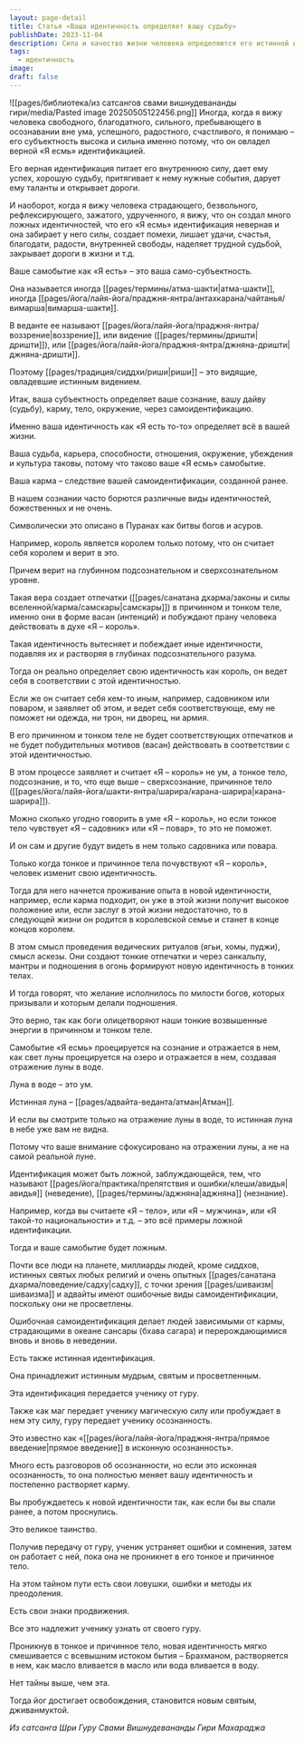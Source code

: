 ```yaml
---
layout: page-detail
title: Статья «Ваша идентичность определяет вашу судьбу»
publishDate: 2023-11-04
description: Сила и качество жизни человека определяются его истинной или ложной самоидентификацией «Я есмь» – верная идентичность питает успех, а ложная приводит к страданиям и зависимости от кармы. Истинная идентификация передается от гуру через прямое введение в осознанность, что постепенно растворяет карму и ведет к освобождению.
tags:
  - идентичность
image: 
draft: false
---
```

![[pages/библиотека/из сатсангов свами вишнудевананды гири/media/Pasted image 20250505122456.png]]
Иногда, когда я вижу человека свободного, благодатного, сильного, пребывающего в осознавании вне ума, успешного, радостного, счастливого, я понимаю – его субъектность высока и сильна именно потому, что он овладел верной «Я есмь» идентификацией.

 Его верная идентификация питает его внутреннюю силу, дает ему успех, хорошую судьбу, притягивает к нему нужные события, дарует ему таланты и открывает дороги.

 И наоборот, когда я вижу человека страдающего, безвольного, рефлексирующего, зажатого, удрученного, я вижу, что он создал много ложных идентичностей, что его «Я есмь» идентификация неверная и она забирает у него силы, создает помехи, лишает удачи, счастья, благодати, радости, внутренней свободы, наделяет трудной судьбой, закрывает дороги в жизни и т.д.

 Ваше самобытие как «Я есть» – это ваша само-субъектность.

 Она называется иногда [[pages/термины/атма-шакти|атма-шакти]], иногда [[pages/йога/лайя-йога/праджня-янтра/антахкарана/чайтанья/вимарша|вимарша-шакти]].

 В веданте ее называют [[pages/йога/лайя-йога/праджня-янтра/воззрение|воззрение]], или видение ([[pages/термины/дришти|дришти]]), или [[pages/йога/лайя-йога/праджня-янтра/джняна-дришти|джняна-дришти]].

 Поэтому [[pages/традиция/сиддхи/риши|риши]] – это видящие, овладевшие истинным видением.

 Итак, ваша субъектность определяет ваше сознание, вашу дайву (судьбу), карму, тело, окружение, через самоидентификацию.

 Именно ваша идентичность как «Я есть то-то» определяет всё в вашей жизни.

 Ваша судьба, карьера, способности, отношения, окружение, убеждения и культура таковы, потому что таково ваше «Я есмь» самобытие.

 Ваша карма – следствие вашей самоидентификации, созданной ранее.

 В нашем сознании часто борются различные виды идентичностей, божественных и не очень.

 Символически это описано в Пуранах как битвы богов и асуров.

 Например, король является королем только потому, что он считает себя королем и верит в это. 

 Причем верит на глубинном подсознательном и сверхсознательном уровне.

 Такая вера создает отпечатки ([[pages/санатана дхарма/законы и силы вселенной/карма/самскары|самскары]]) в причинном и тонком теле, именно они в форме васан (интенций) и побуждают прану человека действовать в духе «Я – король».

 Такая идентичность вытесняет и побеждает иные идентичности, подавляя их и растворяя в глубинах подсознательного разума.

 Тогда он реально определяет свою идентичность как король, он ведет себя в соответствии с этой идентичностью.

 Если же он считает себя кем-то иным, например, садовником или поваром, и заявляет об этом, и ведет себя соответствующе, ему не поможет ни одежда, ни трон, ни дворец, ни армия.

 В его причинном и тонком теле не будет соответствующих отпечатков и не будет побудительных мотивов (васан) действовать в соответствии с этой идентичностью.

 В этом процессе заявляет и считает «Я – король» не ум, а тонкое тело, подсознание, и то, что еще выше – сверхсознание, причинное тело ([[pages/йога/лайя-йога/шакти-янтра/шарира/карана-шарира|карана-шарира]]).

 Можно сколько угодно говорить в уме «Я – король», но если тонкое тело чувствует «Я – садовник» или «Я – повар», то это не поможет.

 И он сам и другие будут видеть в нем только садовника или повара.

 Только когда тонкое и причинное тела почувствуют «Я – король», человек изменит свою идентичность.

 Тогда для него начнется проживание опыта в новой идентичности, например, если карма подходит, он уже в этой жизни получит высокое положение или, если заслуг в этой жизни недостаточно, то в следующей жизни он родится в королевской семье и станет в конце концов королем.

 В этом смысл проведения ведических ритуалов (ягьи, хомы, пуджи), смысл аскезы. Они создают тонкие отпечатки и через санкальпу, мантры и подношения в огонь формируют новую идентичность в тонких телах.

 И тогда говорят, что желание исполнилось по милости богов, которых призывали и которым делали подношения.

 Это верно, так как боги олицетворяют наши тонкие возвышенные энергии в причинном и тонком теле.

 Самобытие «Я есмь» проецируется на сознание и отражается в нем, как свет луны проецируется на озеро и отражается в нем, создавая отражение луны в воде.

 Луна в воде – это ум.

 Истинная луна – [[pages/адвайта-веданта/атман|Атман]].

 И если вы смотрите только на отражение луны в воде, то истинная луна в небе уже вам не видна.

 Потому что ваше внимание сфокусировано на отражении луны, а не на самой реальной луне.

 Идентификация может быть ложной, заблуждающейся, тем, что называют [[pages/йога/практика/препятствия и ошибки/клеши/авидья|авидья]] (неведение), [[pages/термины/аджняна|аджняна]] (незнание).

 Например, когда вы считаете «Я – тело», или «Я – мужчина», или «Я такой-то национальности» и т.д. – это всё примеры ложной идентификации.

 Тогда и ваше самобытие будет ложным.

 Почти все люди на планете, миллиарды людей, кроме сиддхов, истинных святых любых религий и очень опытных [[pages/санатана дхарма/поведение/садху|садху]], с точки зрения [[pages/шиваизм|шиваизма]] и адвайты имеют ошибочные виды самоидентификации, поскольку они не просветлены.

 Ошибочная самоидентификация делает людей зависимыми от кармы, страдающими в океане сансары (бхава сагара) и перерождающимися вновь и вновь в неведении.

 Есть также истинная идентификация.

 Она принадлежит истинным мудрым, святым и просветленным.

 Эта идентификация передается ученику от гуру.

 Также как маг передает ученику магическую силу или пробуждает в нем эту силу, гуру передает ученику осознанность. 

 Это известно как «[[pages/йога/лайя-йога/праджня-янтра/прямое введение|прямое введение]] в исконную осознанность».

 Много есть разговоров об осознанности, но если это исконная осознанность, то она полностью меняет вашу идентичность и постепенно растворяет карму. 

 Вы пробуждаетесь к новой идентичности так, как если бы вы спали ранее, а потом проснулись.

 Это великое таинство.

 Получив передачу от гуру, ученик устраняет ошибки и сомнения, затем он работает с ней, пока она не проникнет в его тонкое и причинное тело.

 На этом тайном пути есть свои ловушки, ошибки и методы их преодоления.

 Есть свои знаки продвижения.

 Все это надлежит ученику узнать от своего гуру.

 Проникнув в тонкое и причинное тело, новая идентичность мягко смешивается с всевышним истоком бытия – Брахманом, растворяется в нем, как масло вливается в масло или вода вливается в воду.

 Нет тайны выше, чем эта.

 Тогда йог достигает освобождения, становится новым святым, дживанмуктой.

*Из сатсанга Шри Гуру Свами Вишнудевананды Гири Махараджа*